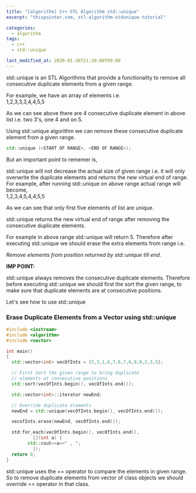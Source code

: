 ```yaml
---
title: "[algorithm] C++ STL Algorithm std::unique"
excerpt: "thispointer.com, stl-algorithm-stdunique-tutorial"

categories:
  - algorithm
tags:
  - c++
  - std::unique

last_modified_at: 2020-01-26T21:20:00T09:00
---
```

std::unique is an STL Algorithms that provide a functionality to remove all consecutive duplicate elements from a given range.  

For example, we have an array of elements i.e.  
1,2,3,3,3,4,4,5,5  

As we can see above there are 4 consecutive duplicate element in above list i.e. two 3's, one 4 and on 5.  

Using std::unique algorithm we can remove these consecutive duplicate element from a given range.  

```cpp 
std::unique (<START OF RANGE>, <END OF RANGE>);
```

But an important point to rememer is,  

std::unique will not decrease the actual size of given range i.e. it will only overwrite the duplicate elements and returns the new virtual end of range.  
For example, after running std::unique on above range actual range will become,  
1,2,3,4,5,4,4,5,5  

As we can see that only first five elements of list are unique.  

std::unique returns the new virtual end of range after removing the consecutive duplicate elements.  

For example in above range std::unique will return 5. Therefore after executing std::unique we should erase the extra elements from range i.e.  

*Remove elements from position returned by std::unique till end.*  

**IMP POINT:**  

std::unique always removes the consecutive duplicate elements. Therefore before executing std::unique we should first the sort the given range, to make sure that duplicate elements are at consecutive positions.  

Let's see how to use std::unique  

### **Erase Duplicate Elements from a Vector using std::unique**  

```cpp
#include <iostream>
#include <algorithm>
#include <vector>

int main()
{
  std::vector<int> vecOfInts = {5,3,1,6,7,6,7,6,9,0,2,3,5};

  // First Sort the given range to bring duplicate
  // elements at consecutive positions
  std::sort(vecOfInts.begin(), vecOfInts.end());

  std::vector<int>::iterator newEnd;

  // Override duplicate elements
  newEnd = std::unique(vecOfInts.begin(), vecOfInts.end());

  vecofInts.erase(newEnd, vecOfInts.end());

  std:for_each(vecOfInts.begin(), vecOfInts.end(),
	      [](int a) {
		std::cout<<a<<" , ";
	      });
  return 0;
}
```

std::unique uses the == operator to compare the elements in given range. So to remove duplicate elements from vector of class objects we should override == operator in that class.  

